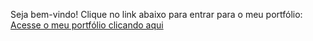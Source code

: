 Seja bem-vindo!
Clique no link abaixo para entrar para o meu portfólio:
<a href='https://danieltrindade3.github.io/Portfolio/screens/index.html' target='_self' rel='next'>Acesse o meu portfólio clicando aqui</a>
